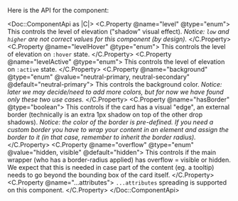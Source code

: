 Here is the API for the component:

<Doc::ComponentApi as |C|>
  <C.Property @name="level" @type="enum">
    This controls the level of elevation ("shadow" visual effect). _Notice: `low` and `higher` are not correct values for this component (by design)._
  </C.Property>
  <C.Property @name="levelHover" @type="enum">
    This controls the level of elevation on `:hover` state.
  </C.Property>
  <C.Property @name="levelActive" @type="enum">
    This controls the level of elevation on `:active` state.
  </C.Property>
  <C.Property @name="background" @type="enum" @value="neutral-primary, neutral-secondary" @default="neutral-primary">
    This controls the background color. _Notice: later we may decide/need to add more colors, but for now we have found only these two use cases._
  </C.Property>
  <C.Property @name="hasBorder" @type="boolean">
    This controls if the card has a visual "edge", an external border (technically is an extra 1px shadow on top of the other drop shadows). _Notice: the color of the border is pre-defined. If you need a custom border you have to wrap your content in an element and assign the border to it (in that case, remember to inherit the border radius)._
  </C.Property>
  <C.Property @name="overflow" @type="enum" @value="hidden, visible" @default="hidden">
    This controls if the main wrapper (who has a border-radius applied) has overflow = visible or hidden. We expect that this is needed in case part of the content (eg. a tooltip) needs to go beyond the bounding box of the card itself.
  </C.Property>
  <C.Property @name="...attributes">
    `...attributes` spreading is supported on this component.
  </C.Property>
</Doc::ComponentApi>